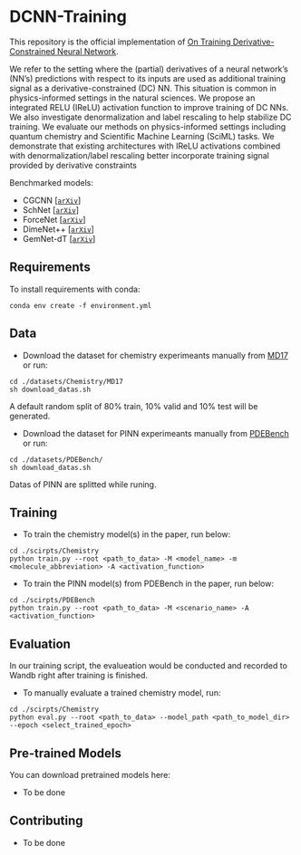 # DCNN-Training
This repository is the official implementation of [On Training Derivative-Constrained Neural Network](https://arxiv.org/abs/2030.12345). 

We refer to the setting where the (partial) derivatives of a neural network’s (NN’s)
predictions with respect to its inputs are used as additional training signal as a
derivative-constrained (DC) NN. This situation is common in physics-informed
settings in the natural sciences. We propose an integrated RELU (IReLU) activation function to improve training of DC NNs. We also investigate denormalization and label rescaling to help stabilize DC training. We evaluate our methods on physics-informed settings including quantum chemistry and Scientific Machine Learning (SciML) tasks. We demonstrate that existing architectures with
IReLU activations combined with denormalization/label rescaling better incorporate training signal provided by derivative constraints

Benchmarked models: 
- CGCNN [[`arXiv`](https://arxiv.org/abs/1710.10324)] 
- SchNet [[`arXiv`](https://arxiv.org/abs/1706.08566)] 
- ForceNet [[`arXiv`](https://arxiv.org/abs/2103.01436)] 
- DimeNet++ [[`arXiv`](https://arxiv.org/abs/2011.14115)] 
- GemNet-dT [[`arXiv`](https://arxiv.org/abs/2106.08903)] 

## Requirements
To install requirements with conda:
```setup
conda env create -f environment.yml
```

## Data
- Download the dataset for chemistry experimeants manually from [MD17](http://www.sgdml.org/#datasets) or run:
```download
cd ./datasets/Chemistry/MD17 
sh download_datas.sh 
```
A default random split of 80% train, 10% valid and 10% test will be generated.  

- Download the dataset for PINN experimeants manually from [PDEBench](https://darus.uni-stuttgart.de/dataset.xhtml?persistentId=doi:10.18419/darus-2986) or run:
```download
cd ./datasets/PDEBench/
sh download_datas.sh 
```
Datas of PINN are splitted while runing.

## Training
- To train the chemistry model(s) in the paper, run below:
```train
cd ./scirpts/Chemistry 
python train.py --root <path_to_data> -M <model_name> -m <molecule_abbreviation> -A <activation_function>
```

- To train the PINN model(s) from PDEBench in the paper, run below:
```train
cd ./scirpts/PDEBench 
python train.py --root <path_to_data> -M <scenario_name> -A <activation_function>
```

## Evaluation
In our training script, the evalueation would be conducted and recorded to Wandb right after training is finished.  
- To manually evaluate a trained chemistry model, run:
```eval
cd ./scirpts/Chemistry
python eval.py --root <path_to_data> --model_path <path_to_model_dir> --epoch <select_trained_epoch>
```

## Pre-trained Models
You can download pretrained models here:
- To be done

## Contributing
- To be done

